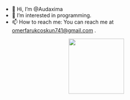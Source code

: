 - 👋 Hi, I’m @Audaxima
- 👀 I’m interested in programming.
- 📫 How to reach me: You can reach me at omerfarukcoskun741@gmail.com .

<div align = "center">
<img src = "https://github-readme-stats.vercel.app/api/top-langs/?username=PrOgramMER-FARUK&layout=compact&theme=tokyonight" width = "% 100" height = "150px" />
</div>


